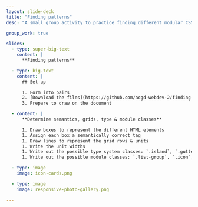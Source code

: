 ```yaml
---
layout: slide-deck
title: "Finding patterns"
desc: "A small group activity to practice finding different modular CSS patterns in websites."

group_work: true

slides:
  - type: super-big-text
    content: |
      **Finding patterns**

  - type: big-text
    content: |
      ## Set up

      1. Form into pairs
      2. [Download the files](https://github.com/acgd-webdev-2/finding-patterns/archive/gh-pages.zip)
      3. Prepare to draw on the document

  - content: |
      **Determine semantics, grids, type & module classes**

      1. Draw boxes to represent the different HTML elements
      1. Assign each box a semantically correct tag
      1. Draw lines to represent the grid rows & units
      1. Write the unit widths
      1. Write out the possible type system classes: `.island`, `.gutter`, `.pad`, `.push`, etc.
      1. Write out the possible module classes: `.list-group`, `.icon`, `.btn`, `.embed`, etc.

  - type: image
    image: icon-cards.png

  - type: image
    image: responsive-photo-gallery.png

---
```

